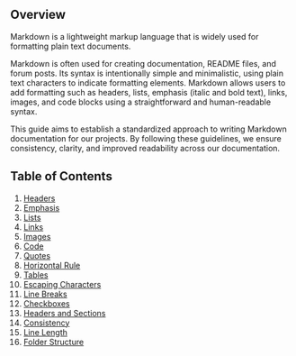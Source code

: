 
## Overview
Markdown is a lightweight markup language that is widely used for formatting plain text documents. 

Markdown is often used for creating documentation, README files, and forum posts. Its syntax is intentionally simple and minimalistic, using plain text characters to indicate formatting elements. 
Markdown allows users to add formatting such as headers, lists, emphasis (italic and bold text), links, images, and code blocks using a straightforward and human-readable syntax.

This guide aims to establish a standardized approach to writing Markdown documentation for our projects. 
By following these guidelines, we ensure consistency, clarity, and improved readability across our documentation.

## Table of Contents

1. [Headers](#1-headers)
2. [Emphasis](#2-emphasis)
3. [Lists](#3-lists)
4. [Links](#4-links)
5. [Images](#5-images)
6. [Code](#6-code)
7. [Quotes](#7-quotes)
8. [Horizontal Rule](#8-horizontal-rule)
9. [Tables](#9-tables)
10. [Escaping Characters](#10-escaping-characters)
11. [Line Breaks](#11-line-breaks)
12. [Checkboxes](#12-checkboxes)
13. [Headers and Sections](#13-headers-and-sections)
14. [Consistency](#14-consistency)
15. [Line Length](#15-line-length)
16. [Folder Structure](#16-folder-structure)

